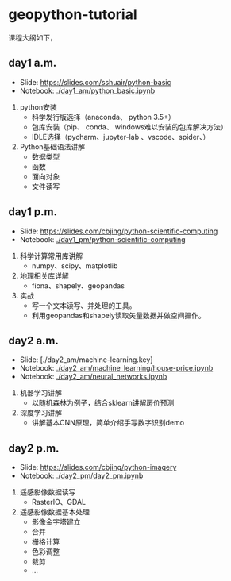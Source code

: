 # geopython-tutorial


课程大纲如下，
## day1 a.m.
- Slide: https://slides.com/sshuair/python-basic
- Notebook: [./day1_am/python_basic.ipynb](day1_am/python_basic.ipynb)

1. python安装
    - 科学发行版选择（anaconda、 python 3.5+）
    - 包库安装（pip、 conda、 windows难以安装的包库解决方法）
    - IDLE选择（pycharm、jupyter-lab 、vscode、spider、）
2. Python基础语法讲解
    - 数据类型
    - 函数
    - 面向对象
    - 文件读写


## day1 p.m.
- Slide: https://slides.com/cbjing/python-scientific-computing
- Notebook: [./day1_pm/python-scientific-computing](day1_pm/python-scientific-computing.ipynb)

1. 科学计算常用库讲解
    - numpy、scipy、matplotlib
2. 地理相关库详解
    - fiona、shapely、geopandas
3. 实战
    - 写一个文本读写、并处理的工具。
    - 利用geopandas和shapely读取矢量数据并做空间操作。



## day2 a.m.
- Slide: [./day2_am/machine-learning.key]
- Notebook: [./day2_am/machine_learning/house-price.ipynb](./day2_pm/machine_learning/house-price.ipynb)
- Notebook: [./day2_am/neural_networks.ipynb](./day2_pm/neural_networks.ipynb)

1. 机器学习讲解
    - 以随机森林为例子，结合sklearn讲解房价预测
2. 深度学习讲解
    - 讲解基本CNN原理，简单介绍手写数字识别demo


## day2 p.m.
- Slide: https://slides.com/cbjing/python-imagery
- Notebook: [./day2_pm/day2_pm.ipynb](day2_am/day2_am.ipynb)

1. 遥感影像数据读写
    - RasterIO、GDAL
2. 遥感影像数据基本处理
    - 影像金字塔建立
    - 合并
    - 栅格计算
    - 色彩调整
    - 裁剪
    - ...

